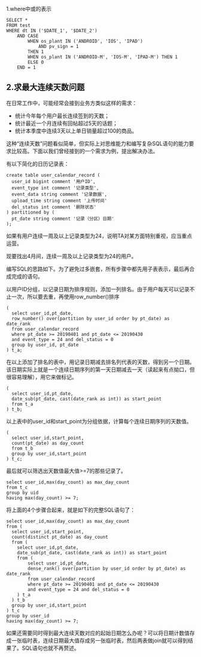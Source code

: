 1.where中或的表示

```
SELECT *
FROM test
WHERE dt IN ('$DATE_1', '$DATE_2')
    AND CASE 
        WHEN os_plant IN ('ANDROID', 'IOS', 'IPAD')
            AND pv_sign = 1
        THEN 1
        WHEN os_plant IN ('ANDROID-M', 'IOS-M', 'IPAD-M') THEN 1
        ELSE 0
    END = 1
```

## 2.求最大连续天数问题

在日常工作中，可能经常会接到业务方类似这样的需求：

* 统计今年每个用户最长连续签到的天数；
* 统计最近一个月连续有回帖超过5天的话题；
* 统计本季度中连续3天以上单日销量超过100的商品。

这种“连续天数”问题看似简单，但实际上对思维能力和编写复杂SQL语句的能力要求比较高。下面以我们曾经接到的一个需求为例，提出解决办法。

有以下简化的日历记录表：

```
create table user_calendar_record (
  user_id bigint comment '用户ID',
  event_type int comment '记录类型',
  event_data string comment '记录数据',
  upload_time string comment '上传时间'
  del_status int comment '删除状态'
) partitioned by (
  pt_date string comment '记录（分区）日期'
);
```

如果有用户连续一周及以上记录类型为24，说明TA对某方面特别重视，应当重点运营。

现要找出4月间，连续一周及以上记录类型为24的用户。

编写SQL的思路如下。为了避免过多嵌套，所有步骤中都先用子表表示，最后再合成完成的语句。

以用户ID分组，以记录日期为排序规则，添加一列排名。由于用户每天可以记录不止一次，所以要去重，再使用row_number()排序

```
(
  select user_id,pt_date,
  row_number() over(partition by user_id order by pt_date) as date_rank
  from user_calendar_record
  where pt_date >= 20190401 and pt_date <= 20190430
  and event_type = 24 and del_status = 0
  group by user_id, pt_date
) t_a;
```

在以上添加了排名的表中，用记录日期减去排名列代表的天数，得到另一个日期。该日期实际上就是一个连续日期序列的第一天日期减去一天（读起来有点拗口，但很容易理解），用它来做标记。

```
(
  select user_id,pt_date,
  date_sub(pt_date, cast(date_rank as int)) as start_point
  from t_a
) t_b;
```

以上表中的user_id和start_point为分组依据，计算每个连续日期序列的天数值。

```
(
  select user_id,start_point,
  count(pt_date) as day_count
  from t_b
  group by user_id,start_point
) t_c;
```

最后就可以筛选出天数值最大值>=7的那些记录了。

```
select user_id,max(day_count) as max_day_count 
from t_c
group by uid
having max(day_count) >= 7;
```

将上面的4个步骤合起来，就是如下的完整SQL语句了：

```
select user_id,max(day_count) as max_day_count
from (
  select user_id,start_point,
  count(distinct pt_date) as day_count
  from (
    select user_id,pt_date,
    date_sub(pt_date, cast(date_rank as int)) as start_point
    from (
        select user_id,pt_date,
        dense_rank() over(partition by user_id order by pt_date) as date_rank
        from user_calendar_record
        where pt_date >= 20190401 and pt_date <= 20190430
        and event_type = 24 and del_status = 0
    ) t_a
  ) t_b
  group by user_id,start_point
) t_c
group by user_id
having max(day_count) >= 7;
```

如果还需要同时得到最大连续天数对应的起始日期怎么办呢？可以将日期计数值存成一张临时表，连续日期最大值存成另一张临时表，然后两表做join就可以得到结果了。SQL语句也就不再赘述。